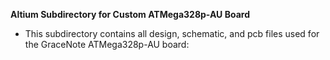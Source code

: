 **Altium Subdirectory for Custom ATMega328p-AU Board**

- This subdirectory contains all design, schematic, and pcb files used for the GraceNote ATMega328p-AU board:
